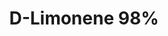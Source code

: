 ---
name: D-Limonene 98%
title: D-Limonene 98%
details:
  - detail:
      key: "Packaging Size"
      value: "5, 25, 200 Kg"
  - detail:
      key: "Form"
      value: "Liquid"
  - detail:
      key: "Brand"
      value: "Natural Aroma"
  - detail:
      key: "Packaging Type"
      value: "Can, Barrel"
  - detail:
      key: "Chemical Formula"
      value: "C10H16"
  - detail:
      key: "Flash Point"
      value: "48 deg C"
  - detail:
      key: "Specific Gravity"
      value: "0.838 to 0.8441 (at 20 deg C)"
  - detail:
      key: "Boiling Point"
      value: "177 deg C"
  - detail:
      key: "Molecular Weight"
      value: "136.24 g/mol"
  - detail:
      key: "Refractive Index"
      value: "1.4701 to 1.4740 (at 20 deg C)"
  - detail:
      key: "Purity"
      value: "98%"
  - detail:
      key: "Evaporation Residue"
      value: "Max.1%"
  - detail:
      key: "Optical Rotation"
      value: "+95.55 deg to +104 deg (at 20 deg C)"
  - detail:
      key: "Odour"
      value: "Conforms to Standards"
  - detail:
      key: "FEMA No"
      value: "2633"
  - detail:
      key: "EINECS No"
      value: "232-433-8"
  - detail:
      key: "CAS No"
      value: "5989-27-5"
  - detail:
      key: "Chemical Name"
      value: "4-isopropenyl-1-methyl cyclohexane"
showOnHome: false
thumbnail: https://5.imimg.com/data5/SELLER/Default/2021/12/NG/XD/TM/3823480/d-limonene-98--500x500.jpg
productImages:
  - https://ucarecdn.com/8213c725-21d0-4ac0-ad5e-c1975c20032b/
category: aroma chemicals
---
